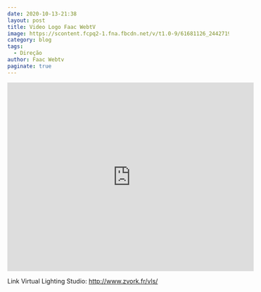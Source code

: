 ```yaml
---
date: 2020-10-13-21:38
layout: post
title: Video Logo Faac WebtV
image: https://scontent.fcpq2-1.fna.fbcdn.net/v/t1.0-9/61681126_2442719345761660_7326620921668567040_n.png?_nc_cat=108&_nc_sid=174925&_nc_eui2=AeG-eWHcaGKhGwIM-VpqE93HUx2quIj1vtxTHaq4iPW-3PeGrYtSRELVjjbDjYAOfJA9qm0EV54kPxR4_LEFDbZq&_nc_ohc=Ncx5Gd2vIv8AX8eEAl1&_nc_ht=scontent.fcpq2-1.fna&oh=ca6da2e093c06d54f68f7a631b0f91a2&oe=5FAD4DFA
category: blog
tags:
  - Direção
author: Faac Webtv
paginate: true
---
```


<iframe src="https://www.facebook.com/plugins/video.php?height=314&href=https%3A%2F%2Fwww.facebook.com%2Ffaacwebtv%2Fvideos%2F327928087903412%2F&show_text=true&width=560" width="560" height="429" style="border:none;overflow:hidden" scrolling="no" frameborder="0" allowTransparency="true" allow="encrypted-media" allowFullScreen="true"></iframe>

Link Virtual Lighting Studio: 
http://www.zvork.fr/vls/
